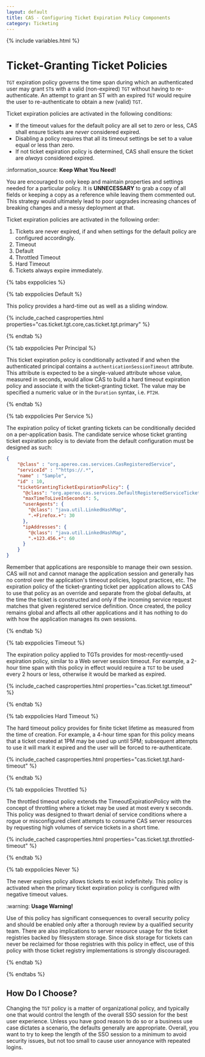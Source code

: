 ```yaml
---
layout: default
title: CAS - Configuring Ticket Expiration Policy Components
category: Ticketing
---
```


{% include variables.html %}

# Ticket-Granting Ticket Policies

`TGT` expiration policy governs the time span during which an authenticated user may grant `ST`s with a valid (non-expired) `TGT` without
having to re-authenticate. An attempt to grant an ST with an expired `TGT` would require the user to re-authenticate
to obtain a new (valid) `TGT`.

Ticket expiration policies are activated in the following conditions:

- If the timeout values for the default policy are all set to zero or less, CAS shall ensure tickets are *never* considered expired.
- Disabling a policy requires that all its timeout settings be set to a value equal or less than zero.
- If not ticket expiration policy is determined, CAS shall ensure the ticket are *always* considered expired.

<div class="alert alert-info">:information_source: <strong>Keep What You Need!</strong><p>You are encouraged to only keep and maintain 
properties and settings needed for a particular policy. It is <strong>UNNECESSARY</strong> to grab a copy of all 
fields or keeping a copy as a reference while leaving them commented out. This strategy would ultimately lead to 
poor upgrades increasing chances of breaking changes and a messy deployment at that.</p></div>

Ticket expiration policies are activated in the following order:

1. Tickets are never expired, if and when settings for the default policy are configured accordingly.
2. Timeout
3. Default
4. Throttled Timeout
5. Hard Timeout
6. Tickets always expire immediately.

{% tabs exppolicies %}

{% tab exppolicies Default %}

This policy provides a hard-time out as well as a sliding window.

{% include_cached casproperties.html properties="cas.ticket.tgt.core,cas.ticket.tgt.primary" %}

{% endtab %}

{% tab exppolicies <i class="fa fa-person px-1"></i>Per Principal %}

This ticket expiration policy is conditionally activated if and when the authenticated principal contains a `authenticationSessionTimeout` attribute.
This attribute is expected to be a single-valued attribute whose value, measured in seconds, would allow CAS to build a hard timeout
expiration policy and associate it with the ticket-granting ticket. The value may be specified a numeric value or in the `Duration` syntax, i.e. `PT2H`.

{% endtab %}

{% tab exppolicies Per Service %}

The expiration policy of ticket granting tickets can be conditionally decided on a per-application basis. The candidate service
whose ticket granting ticket expiration policy is to deviate from the default configuration must be designed as such:

```json
{
    "@class" : "org.apereo.cas.services.CasRegisteredService",
    "serviceId" : "^https://.*",
    "name" : "Sample",
    "id" : 10,
    "ticketGrantingTicketExpirationPolicy": {
      "@class": "org.apereo.cas.services.DefaultRegisteredServiceTicketGrantingTicketExpirationPolicy",
      "maxTimeToLiveInSeconds": 5,
      "userAgents": {
        "@class": "java.util.LinkedHashMap",
        ".+Firefox.+": 30
      },
      "ipAddresses": {
        "@class": "java.util.LinkedHashMap",
        ".+123.456.+": 60
      }
    }
}
```

Remember that applications are responsible to manage their own session. CAS will not and cannot manage the application session
and generally has no control over the application's timeout policies, logout practices, etc. The expiration policy
of the ticket-granting ticket per application allows to CAS to use that policy as an override and separate from the global defaults,
at the time the ticket is constructed and only if the incoming service request matches
that given registered service definition. Once created, the policy remains global and affects all other applications and
it has nothing to do with how the application manages its own sessions.

{% endtab %}

{% tab exppolicies Timeout <i class="fa fa-hourglass px-1"></i> %}

The expiration policy applied to TGTs provides for most-recently-used expiration policy, similar to a Web server session timeout.
For example, a 2-hour time span with this policy in effect would require a `TGT` to be used every 2 hours or less, otherwise
it would be marked as expired.

{% include_cached casproperties.html properties="cas.ticket.tgt.timeout" %}

{% endtab %}

{% tab exppolicies Hard Timeout <i class="fa fa-clock px-1"></i> %}

The hard timeout policy provides for finite ticket lifetime as measured from the time of creation. For example, a 4-hour time span
for this policy means that a ticket created at 1PM may be used up until 5PM; subsequent attempts to use it will mark it expired
and the user will be forced to re-authenticate.

{% include_cached casproperties.html properties="cas.ticket.tgt.hard-timeout" %}

{% endtab %}

{% tab exppolicies <i class="fa fa-lock px-1"></i> Throttled %}

The throttled timeout policy extends the TimeoutExpirationPolicy with the concept of throttling where a ticket may be used at
most every `N` seconds. This policy was designed to thwart denial of service conditions where a rogue or misconfigured client
attempts to consume CAS server resources by requesting high volumes of service tickets in a short time.

{% include_cached casproperties.html properties="cas.ticket.tgt.throttled-timeout" %}

{% endtab %}

{% tab exppolicies Never <i class="fa fa-ban px-1"></i> %}

The never expires policy allows tickets to exist indefinitely. This policy is activated when the primary ticket expiration
policy is configured with negative timeout values.

<div class="alert alert-warning">:warning: <strong>Usage Warning!</strong><p>Use of this policy has significant consequences to overall
security policy and should be enabled only after a thorough review by a qualified security team. There are also implications to
server resource usage for the ticket registries backed by filesystem storage. Since disk storage for tickets can never be reclaimed
for those registries with this policy in effect, use of this policy with those ticket registry implementations
is strongly discouraged.</p></div>

{% endtab %}

{% endtabs %}

## How Do I Choose?

Changing the `TGT` policy is a matter of organizational policy, and typically one that would control the length of the 
overall SSO session for the best user experience. Unless you have good reason to do so or a business use case dictates a scenario, 
the defaults generally are appropriate. Overall, you want to try to keep the length of the SSO session to a minimum to 
avoid security issues, but not too small to cause user annoyance with repeated logins.
